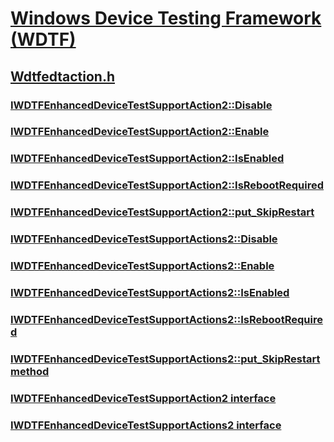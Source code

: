 # [Windows Device Testing Framework (WDTF)](../_dtf/index.md)
## [Wdtfedtaction.h](index.md)
### [IWDTFEnhancedDeviceTestSupportAction2::Disable](../wdtfedtaction/nf-wdtfedtaction-iwdtfenhanceddevicetestsupportaction2-disable.md)
### [IWDTFEnhancedDeviceTestSupportAction2::Enable](../wdtfedtaction/nf-wdtfedtaction-iwdtfenhanceddevicetestsupportaction2-enable.md)
### [IWDTFEnhancedDeviceTestSupportAction2::IsEnabled](../wdtfedtaction/nf-wdtfedtaction-iwdtfenhanceddevicetestsupportaction2-isenabled.md)
### [IWDTFEnhancedDeviceTestSupportAction2::IsRebootRequired](../wdtfedtaction/nf-wdtfedtaction-iwdtfenhanceddevicetestsupportaction2-isrebootrequired.md)
### [IWDTFEnhancedDeviceTestSupportAction2::put_SkipRestart](../wdtfedtaction/nf-wdtfedtaction-iwdtfenhanceddevicetestsupportaction2-put_skiprestart.md)
### [IWDTFEnhancedDeviceTestSupportActions2::Disable](../wdtfedtaction/nf-wdtfedtaction-iwdtfenhanceddevicetestsupportactions2-disable.md)
### [IWDTFEnhancedDeviceTestSupportActions2::Enable](../wdtfedtaction/nf-wdtfedtaction-iwdtfenhanceddevicetestsupportactions2-enable.md)
### [IWDTFEnhancedDeviceTestSupportActions2::IsEnabled](../wdtfedtaction/nf-wdtfedtaction-iwdtfenhanceddevicetestsupportactions2-isenabled.md)
### [IWDTFEnhancedDeviceTestSupportActions2::IsRebootRequired](../wdtfedtaction/nf-wdtfedtaction-iwdtfenhanceddevicetestsupportactions2-isrebootrequired.md)
### [IWDTFEnhancedDeviceTestSupportActions2::put_SkipRestart method](../wdtfedtaction/nf-wdtfedtaction-iwdtfenhanceddevicetestsupportactions2-put_skiprestart.md)
### [IWDTFEnhancedDeviceTestSupportAction2 interface](../wdtfedtaction/nn-wdtfedtaction-iwdtfenhanceddevicetestsupportaction2.md)
### [IWDTFEnhancedDeviceTestSupportActions2 interface](../wdtfedtaction/nn-wdtfedtaction-iwdtfenhanceddevicetestsupportactions2.md)
